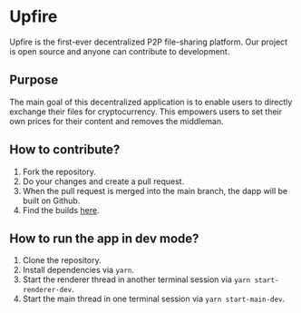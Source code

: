 # Upfire

Upfire is the first-ever decentralized P2P file-sharing platform. Our project is open source and anyone can contribute to development.

## Purpose

The main goal of this decentralized application is to enable users to directly exchange their files for cryptocurrency. This empowers users to set their own prices for their content and removes the middleman.

## How to contribute?

1. Fork the repository. 
2. Do your changes and create a pull request.
3. When the pull request is merged into the main branch, the dapp will be built on Github.
4. Find the builds [here](https://github.com/UpfireHQ/upfire/actions).

## How to run the app in dev mode? 

1. Clone the repository.
2. Install dependencies via `yarn`.
3. Start the renderer thread in another terminal session via `yarn start-renderer-dev`.   
4. Start the main thread in one terminal session via `yarn start-main-dev`.

